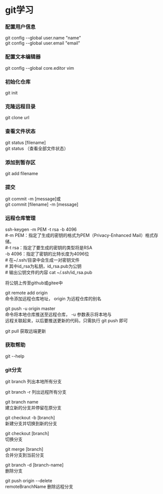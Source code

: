 # git学习

### 配置⽤户信息
 git config --global user.name "name" <br>
 git config --global user.email "email"<br>

### 配置⽂本编辑器
git config --global core.editor vim

### 初始化仓库
git init

### 克隆远程目录
git clone url

### 查看文件状态
git status [filename]<br>
git status （查看全部文件状态）

### 添加到暂存区
git add filename

### 提交
git commit -m [message]或<br>
git commit [filename] -m [message]

### 远程仓库管理
ssh-keygen -m PEM -t rsa -b 4096<br>
\#-m PEM：指定了生成的密钥的格式为PEM（Privacy-Enhanced Mail）格式存储。<br>
\#-t rsa：指定了要生成的密钥的类型将是RSA<br>
-b 4096：指定了密钥的比特长度为4096位<br>
\# 在~/.ssh/⽬录中会⽣成⼀对密钥⽂件<br>
\# 其中id_rsa为私钥，id_rsa.pub为公钥<br>
\# 输出公钥⽂件的内容
cat ~/.ssh/id_rsa.pub

将公钥上传至github或gitee中


git remote add origin <url><br> 命令添加远程仓库地址， origin 为远程仓库的别名

git push -u origin master<br> 命令将本地仓库推送⾄远程仓库， -u 参数表⽰将本地与<br>
远程关联起来，以后要推送更新的代码，只需执⾏ git push 即可

git pull 获取远端更新

### 获取帮助
git --help

### git分支
git branch 列出本地所有分支

git branch -r 列出远程所有分支

git branch name<br> 建立新的分支并停留在原分支

git checkout -b [branch]<br> 新建分支并切换到新的分支

git checkout [branch]<br>
切换分支

git merge [branch]<br>
合并分支到当前分支

git branch -d [branch-name] <br>
删除分支

git push origin --delete <br> remoteBranchName 删除远程分支

